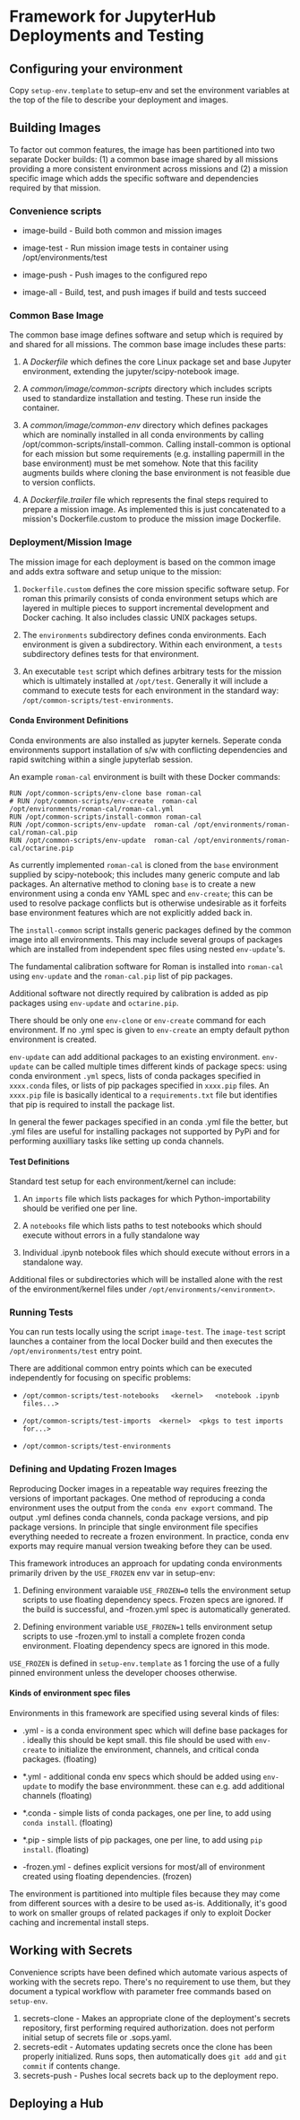 # Framework for JupyterHub Deployments and Testing

## Configuring your environment

Copy `setup-env.template` to setup-env and set the environment variables at
the top of the file to describe your deployment and images.

## Building Images

To factor out common features, the image has been partitioned into two separate
Docker builds: (1) a common base image shared by all missions providing a more
consistent environment across missions and (2) a mission specific image which
adds the specific software and dependencies required by that mission.

### Convenience scripts

- image-build   -  Build both common and mission images

- image-test    -  Run mission image tests in container using /opt/environments/test

- image-push    -  Push images to the configured repo

- image-all     -  Build, test, and push images if build and tests succeed

### Common Base Image

The common base image defines software and setup which is required by and shared
for all missions.  The common base image includes these parts:

1. A *Dockerfile* which defines the core Linux package set and base Jupyter environment,
extending the jupyter/scipy-notebook image.

2. A *common/image/common-scripts* directory which includes scripts used to standardize
installation and testing.   These run inside the container.

3. A *common/image/common-env* directory which defines packages which are nominally
installed in all conda environments by calling /opt/common-scripts/install-common.
Calling install-common is optional for each mission but some requirements (e.g.
installing papermill in the base environment) must be met somehow.   Note that this
facility augments builds where cloning the base environment is not feasible due to
version conflicts.

4. A *Dockerfile.trailer* file which represents the final steps required to prepare
a mission image.  As implemented this is just concatenated to a mission's Dockerfile.custom
to produce the mission image Dockerfile.

### Deployment/Mission Image

The mission image for each deployment is based on the common image and adds extra
software and setup unique to the mission:

1. `Dockerfile.custom` defines the core mission specific software setup.  For
roman this primarily consists of conda environment setups which are layered in
multiple pieces to support incremental development and Docker caching.  It also
includes classic UNIX packages setups.

2. The `environments` subdirectory defines conda environments.  Each
environment is given a subdirectory.  Within each environment, a `tests`
subdirectory defines tests for that environment.

3. An executable `test` script which defines arbitrary tests for the mission
which is ultimately installed at `/opt/test`.  Generally it will include a
command to execute tests for each environment in the standard way:
`/opt/common-scripts/test-environments`.

#### Conda Environment Definitions

Conda environments are also installed as jupyter kernels.  Seperate conda
environments support installation of s/w with conflicting dependencies and
rapid switching within a single jupyterlab session.

An example `roman-cal` environment is built with these Docker commands:

```
RUN /opt/common-scripts/env-clone base roman-cal
# RUN /opt/common-scripts/env-create  roman-cal /opt/environments/roman-cal/roman-cal.yml
RUN /opt/common-scripts/install-common roman-cal
RUN /opt/common-scripts/env-update  roman-cal /opt/environments/roman-cal/roman-cal.pip
RUN /opt/common-scripts/env-update  roman-cal /opt/environments/roman-cal/octarine.pip
```

As currently implemented `roman-cal` is cloned from the `base` environment supplied by
scipy-notebook;  this includes many generic compute and lab packages.   An alternative
method to cloning `base` is to create a new environment using a conda env YAML spec
and `env-create`;  this can be used to resolve package conflicts but is otherwise
undesirable as it forfeits base environment features which are not explicitly added
back in.

The `install-common` script installs generic packages defined by the common image into
all environments.  This may include several groups of packages which are installed from
independent spec files using nested  `env-update`'s.

The fundamental calibration software for Roman is installed into `roman-cal`
using `env-update` and the `roman-cal.pip` list of pip packages.

Additional software not directly required by calibration is added as pip packages using
`env-update` and `octarine.pip`.

There should be only one `env-clone` or `env-create` command for each environment.  If
no .yml spec is given to `env-create` an empty default python environment is created.

`env-update` can add additional packages to an existing environment.
`env-update` can be called multiple times different kinds of package specs:
using conda environment `.yml` specs, lists of conda packages specified in
`xxxx.conda` files, or lists of pip packages specified in `xxxx.pip` files.  An
`xxxx.pip` file is basically identical to a `requirements.txt` file but
identifies that pip is required to install the package list.

In general the fewer packages specified in an conda .yml file the better, but
.yml files are useful for installing packages not supported by PyPi and for
performing auxilliary tasks like setting up conda channels.

#### Test Definitions

Standard test setup for each environment/kernel can include:

1. An `imports` file which lists packages for which Python-importability should be
verified one per line.

2. A `notebooks` file which lists paths to test notebooks which should execute without
errors in a fully standalone way

3. Individual .ipynb notebook files which should execute without errors in a standalone
way.

Additional files or subdirectories which will be installed alone with the rest of the
environment/kernel files under `/opt/environments/<environment>`.

### Running Tests

You can run tests locally using the script `image-test`.  The `image-test`
script launches a container from the local Docker build and then executes the
`/opt/environments/test` entry point.

There are additional common entry points which can be executed independently
for focusing on specific problems:

- `/opt/common-scripts/test-notebooks   <kernel>   <notebook .ipynb files...>`

- `/opt/common-scripts/test-imports  <kernel>  <pkgs to test imports for...>`

- `/opt/common-scripts/test-environments`

### Defining and Updating Frozen Images

Reproducing Docker images in a repeatable way requires freezing the versions of
important packages.  One method of reproducing a conda environment uses the
output from the `conda env export` command.  The output .yml defines conda
channels, conda package versions, and pip package versions.  In principle that
single environment file specifies everything needed to recreate a frozen
environment.  In practice, conda env exports may require manual version
tweaking before they can be used.

This framework introduces an approach for updating conda environments primarily
driven by the `USE_FROZEN` env var in setup-env:

1. Defining environment varaiable `USE_FROZEN=0` tells the environment setup
scripts to use floating dependency specs.  Frozen specs are ignored.  If the
build is successful,  and <env>-frozen.yml spec is automatically generated.

2. Defining environment variable `USE_FROZEN=1` tells environment setup scripts
to use <env>-frozen.yml to install a complete frozen conda environment.
Floating dependency specs are ignored in this mode.

`USE_FROZEN` is defined in `setup-env.template` as 1 forcing the use of a fully
pinned environment unless the developer chooses otherwise.

#### Kinds of environment spec files

Environments in this framework are specified using several kinds of files:

- <env>.yml    - is a conda environment spec which will define base packages for <env>.
  ideally this should be kept small.  this file should be used with `env-create` to initialize
  the environment, channels,  and critical conda packages.   (floating)

- *.yml        - additional conda env specs which should be added using `env-update` to modify
  the base environmment.  these can e.g. add additional channels  (floating)

- *.conda      - simple lists of conda packages, one per line, to add using `conda install`.  (floating)

- *.pip        - simple lists of pip packages,  one per line, to add using `pip install`. (floating)

- <env>-frozen.yml   - defines explicit versions for most/all of environment created using floating dependencies.   (frozen)

The environment is partitioned into multiple files because they may come from
different sources with a desire to be used as-is.  Additionally, it's good to
work on smaller groups of related packages if only to exploit Docker caching
and incremental install steps.

## Working with Secrets

Convenience scripts have been defined which automate various aspects of working
with the secrets repo.  There's no requirement to use them, but they document a
typical workflow with parameter free commands based on `setup-env`.

1. secrets-clone   - Makes an appropriate clone of the deployment's secrets repository,  first performing required authorization.  does not perform initial setup of secrets file or .sops.yaml.
2. secrets-edit    - Automates updating secrets once the clone has been properly initialized. Runs sops,  then automatically does `git add` and `git commit` if contents change.
3. secrets-push    - Pushes local secrets back up to the deployment repo.


## Deploying a Hub
